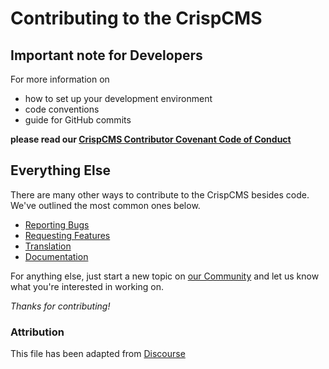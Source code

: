 # Contributing to the CrispCMS

## Important note for Developers

For more information on

- how to set up your development environment
- code conventions
- guide for GitHub commits

**please read our [CrispCMS Contributor Covenant Code of Conduct](https://tosdr.atlassian.net/wiki/external/296779789/NGNkZTVhMTcxNWJlNGY1ZGFkM2ZjY2YxYjkyMmZkMzQ?atlOrigin=eyJpIjoiNjE3Yzk2NmMxY2M5NDk0MjhiZGFlYTJkMWJkNjMwNzgiLCJwIjoiYyJ9)**

## Everything Else

There are many other ways to contribute to the CrispCMS besides code. We've outlined the most common ones below.

- [Reporting Bugs](https://tosdr.community/t/how-to-report-a-bug-for-the-crispcms/1964)
- [Requesting Features](https://tosdr.atlassian.net/wiki/external/296779789/NGNkZTVhMTcxNWJlNGY1ZGFkM2ZjY2YxYjkyMmZkMzQ?atlOrigin=eyJpIjoiNjE3Yzk2NmMxY2M5NDk0MjhiZGFlYTJkMWJkNjMwNzgiLCJwIjoiYyJ9)
- [Translation](https://translate.tosdr.org)
- [Documentation](https://docs.tosdr.org)

For anything else, just start a new topic on [our Community](https://tosdr.community/) and let us know what you're interested in working on.

*Thanks for contributing!*

### Attribution

This file has been adapted from [Discourse](https://github.com/discourse/discourse)
